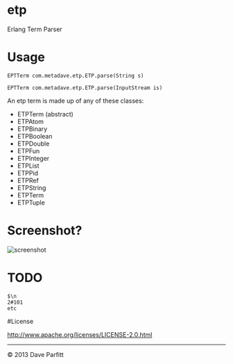 etp
===

Erlang Term Parser


# Usage


	EPTTerm com.metadave.etp.ETP.parse(String s)

	EPTTerm com.metadave.etp.ETP.parse(InputStream is)

An etp term is made up of any of these classes:

- ETPTerm (abstract)	
- ETPAtom
- ETPBinary
- ETPBoolean
- ETPDouble
- ETPFun
- ETPInteger
- ETPList
- ETPPid
- ETPRef
- ETPString
- ETPTerm
- ETPTuple

# Screenshot?
![screenshot](https://www.evernote.com/shard/s55/sh/da977209-eb57-4c39-9830-e1c83f4cce73/80af6f444a181f40c9d1135c1a681ce0/deep/0/Screenshot%204/18/13%204:02%20PM.jpg "Screenshot")

# TODO

	$\n
	2#101
	etc
	
#License

http://www.apache.org/licenses/LICENSE-2.0.html

---

© 2013 Dave Parfitt
